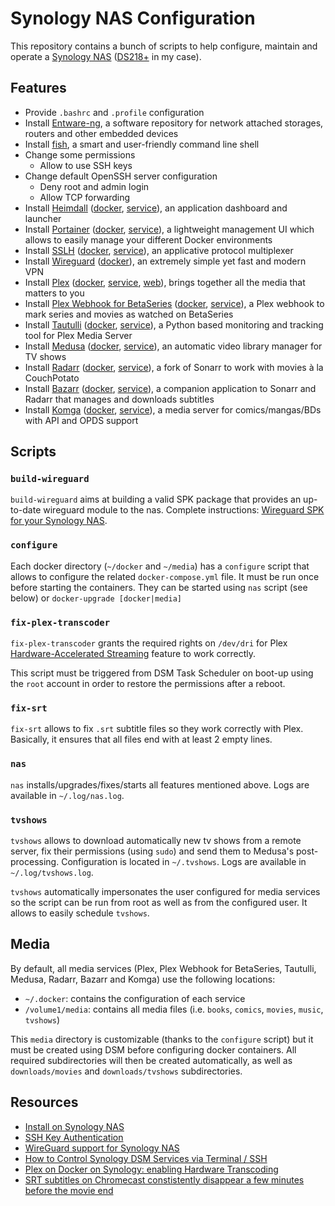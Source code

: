 # Synology NAS Configuration

This repository contains a bunch of scripts to help configure, maintain and operate a [Synology NAS](https://www.synology.com/products) ([DS218+](https://www.synology.com/products/DS218+) in my case).

## Features

- Provide `.bashrc` and `.profile` configuration
- Install [Entware-ng](https://entware.net/), a software repository for network attached storages, routers and other embedded devices
- Install [fish](https://fishshell.com/), a smart and user-friendly command line shell
- Change some permissions
  - Allow to use SSH keys
- Change default OpenSSH server configuration
  - Deny root and admin login
  - Allow TCP forwarding
- Install [Heimdall](https://github.com/linuxserver/Heimdall) ([docker](https://hub.docker.com/r/linuxserver/heimdall), [service](http://nassau:9080/)), an application dashboard and launcher
- Install [Portainer](https://github.com/portainer/portainer) ([docker](https://hub.docker.com/r/portainer/portainer-ce), [service](http://nassau:9000/)), a lightweight management UI which allows to easily manage your different Docker environments
- Install [SSLH](https://github.com/yrutschle/sslh) ([docker](https://hub.docker.com/r/oorabona/sslh), [service](https://nassau:44322/)), an applicative protocol multiplexer
- Install [Wireguard](https://www.wireguard.com/) ([docker](https://hub.docker.com/r/linuxserver/wireguard)), an extremely simple yet fast and modern VPN
- Install [Plex](https://www.plex.tv/) ([docker](https://hub.docker.com/r/plexinc/pms-docker), [service](http://nassau:32400/), [web](https://app.plex.tv/)), brings together all the media that matters to you
- Install [Plex Webhook for BetaSeries](https://github.com/Thilas/plex-betaseries-webhook) ([docker](https://hub.docker.com/r/thilas/plex-betaseries-webhook), [service](http://nassau:12000/)), a Plex webhook to mark series and movies as watched on BetaSeries
- Install [Tautulli](https://github.com/Tautulli/Tautulli) ([docker](https://hub.docker.com/r/tautulli/tautulli), [service](http://nassau:8181/)), a Python based monitoring and tracking tool for Plex Media Server
- Install [Medusa](https://github.com/pymedusa/Medusa) ([docker](https://hub.docker.com/r/linuxserver/medusa), [service](http://nassau:8081/)), an automatic video library manager for TV shows
- Install [Radarr](https://github.com/Radarr/Radarr) ([docker](https://hub.docker.com/r/linuxserver/radarr), [service](http://nassau:7878/)), a fork of Sonarr to work with movies à la CouchPotato
- Install [Bazarr](https://github.com/morpheus65535/bazarr) ([docker](https://hub.docker.com/r/linuxserver/bazarr), [service](http://nassau:6767/)), a companion application to Sonarr and Radarr that manages and downloads subtitles
- Install [Komga](https://github.com/gotson/komga) ([docker](https://hub.docker.com/r/gotson/komga), [service](http://nassau:8080/)), a media server for comics/mangas/BDs with API and OPDS support

## Scripts

### `build-wireguard`

`build-wireguard` aims at building a valid SPK package that provides an up-to-date wireguard module to the nas. Complete instructions: [Wireguard SPK for your Synology NAS](https://www.blackvoid.club/wireguard-spk-for-your-synology-nas/).

### `configure`

Each docker directory (`~/docker` and `~/media`) has a `configure` script that allows to configure the related `docker-compose.yml` file. It must be run once before starting the containers. They can be started using `nas` script (see below) or `docker-upgrade [docker|media]`

### `fix-plex-transcoder`

`fix-plex-transcoder` grants the required rights on `/dev/dri` for Plex [Hardware-Accelerated Streaming](https://support.plex.tv/articles/115002178853-using-hardware-accelerated-streaming/) feature to work correctly.

This script must be triggered from DSM Task Scheduler on boot-up using the `root` account in order to restore the permissions after a reboot.

### `fix-srt`

`fix-srt` allows to fix `.srt` subtitle files so they work correctly with Plex. Basically, it ensures that all files end with at least 2 empty lines.

### `nas`

`nas` installs/upgrades/fixes/starts all features mentioned above. Logs are available in `~/.log/nas.log`.

### `tvshows`

`tvshows` allows to download automatically new tv shows from a remote server, fix their permissions (using `sudo`) and send them to Medusa's post-processing. Configuration is located in `~/.tvshows`. Logs are available in `~/.log/tvshows.log`.

`tvshows` automatically impersonates the user configured for media services so the script can be run from root as well as from the configured user. It allows to easily schedule `tvshows`.

## Media

By default, all media services (Plex, Plex Webhook for BetaSeries, Tautulli, Medusa, Radarr, Bazarr and Komga) use the following locations:

- `~/.docker`: contains the configuration of each service
- `/volume1/media`: contains all media files (i.e. `books`, `comics`, `movies`, `music`, `tvshows`)

This `media` directory is customizable (thanks to the `configure` script) but it must be created using DSM before configuring docker containers. All required subdirectories will then be created automatically, as well as `downloads/movies` and `downloads/tvshows` subdirectories.

## Resources

- [Install on Synology NAS](https://github.com/Entware/Entware-ng/wiki/Install-on-Synology-NAS)
- [SSH Key Authentication](https://help.ubuntu.com/community/SSH/OpenSSH/Keys)
- [WireGuard support for Synology NAS](https://github.com/runfalk/synology-wireguard)
- [How to Control Synology DSM Services via Terminal / SSH](https://tech.setepontos.com/2018/03/25/control-synology-dsm-services-via-terminal-ssh/)
- [Plex on Docker on Synology: enabling Hardware Transcoding](https://medium.com/@MrNick4B/plex-on-docker-on-synology-enabling-hardware-transcoding-fa017190cad7)
- [SRT subtitles on Chromecast constistently disappear a few minutes before the movie end](https://forums.plex.tv/t/srt-subtitles-on-chromecast-constistently-disappear-a-few-minutes-before-the-movie-end/510491/36)
